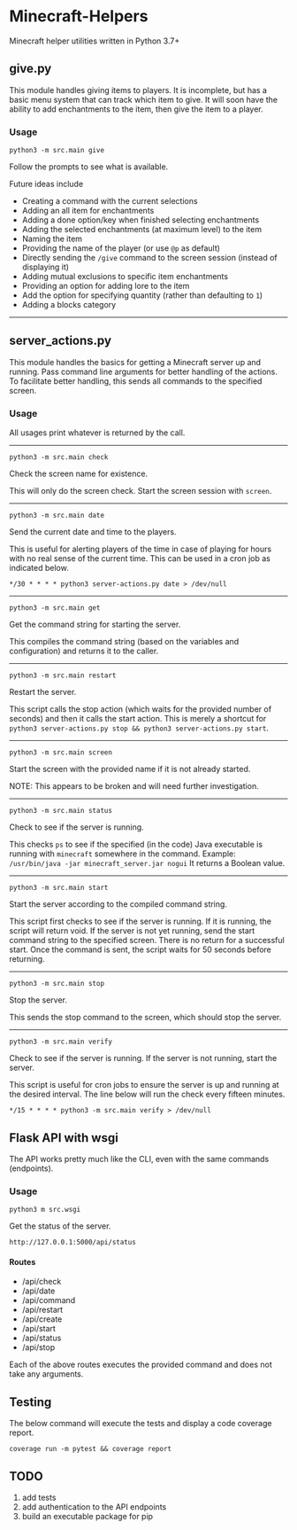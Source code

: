 # Minecraft-Helpers

Minecraft helper utilities written in Python 3.7+

## give.py

This module handles giving items to players. It is incomplete, but has a basic menu system that can track which item to
give. It will soon have the ability to add enchantments to the item, then give the item to a player.

### Usage

```shell
python3 -m src.main give
```

Follow the prompts to see what is available.

Future ideas include

* Creating a command with the current selections
* Adding an all item for enchantments
* Adding a done option/key when finished selecting enchantments
* Adding the selected enchantments (at maximum level) to the item
* Naming the item
* Providing the name of the player (or use `@p` as default)
* Directly sending the `/give` command to the screen session (instead of displaying it)
* Adding mutual exclusions to specific item enchantments
* Providing an option for adding lore to the item
* Add the option for specifying quantity (rather than defaulting to `1`)
* Adding a blocks category

---

## server_actions.py

This module handles the basics for getting a Minecraft server up and running. Pass command line arguments for better
handling of the actions. To facilitate better handling, this sends all commands to the specified screen.

### Usage

All usages print whatever is returned by the call.

---

```shell
python3 -m src.main check
```

Check the screen name for existence.

This will only do the screen check. Start the screen session with `screen`.

---

```shell
python3 -m src.main date
```

Send the current date and time to the players.

This is useful for alerting players of the time in case of playing for hours with no real sense of the current time.
This can be used in a cron job as indicated below.

`*/30 * * * * python3 server-actions.py date > /dev/null`

---

```shell
python3 -m src.main get
```

Get the command string for starting the server.

This compiles the command string (based on the variables and configuration) and returns it to the caller.

---

```shell
python3 -m src.main restart
```

Restart the server.

This script calls the stop action (which waits for the provided number of seconds)
and then it calls the start action. This is merely a shortcut
for `python3 server-actions.py stop && python3 server-actions.py start`.

---

```shell
python3 -m src.main screen
```

Start the screen with the provided name if it is not already started.

NOTE: This appears to be broken and will need further investigation.

---

```shell
python3 -m src.main status
```

Check to see if the server is running.

This checks `ps` to see if the specified (in the code) Java executable is running with `minecraft` somewhere in the
command. Example: `/usr/bin/java -jar minecraft_server.jar nogui`
It returns a Boolean value.

---

```shell
python3 -m src.main start
```

Start the server according to the compiled command string.

This script first checks to see if the server is running. If it is running, the script will return void. If the server
is not yet running, send the start command string to the specified screen. There is no return for a successful start.
Once the command is sent, the script waits for 50 seconds before returning.

---

```shell
python3 -m src.main stop
```

Stop the server.

This sends the stop command to the screen, which should stop the server.

---

```shell
python3 -m src.main verify
```

Check to see if the server is running. If the server is not running, start the server.

This script is useful for cron jobs to ensure the server is up and running at the desired interval. The line below will
run the check every fifteen minutes.

`*/15 * * * * python3 -m src.main verify > /dev/null`

## Flask API with wsgi

The API works pretty much like the CLI, even with the same commands (endpoints).

### Usage

```shell
python3 m src.wsgi
```

Get the status of the server.

```
http://127.0.0.1:5000/api/status
```

#### Routes

* /api/check
* /api/date
* /api/command
* /api/restart
* /api/create
* /api/start
* /api/status
* /api/stop

Each of the above routes executes the provided command and does not take any arguments.

## Testing

The below command will execute the tests and display a code coverage report.

```shell
coverage run -m pytest && coverage report
```

## TODO

1. add tests
1. add authentication to the API endpoints
1. build an executable package for pip
